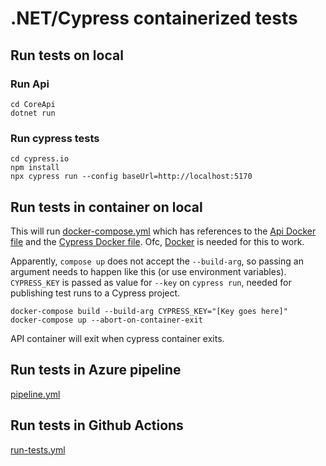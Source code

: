 # .NET/Cypress containerized tests

## Run tests on local

### Run Api
```
cd CoreApi
dotnet run
```

### Run cypress tests
```
cd cypress.io
npm install
npx cypress run --config baseUrl=http://localhost:5170
```

## Run tests in container on local
This will run [docker-compose.yml](docker-compose.yml) which has references to the [Api Docker file](CoreApi/Dockerfile) and the [Cypress Docker file](cypress.io/Dockerfile).
Ofc, [Docker](https://docs.docker.com/get-docker/) is needed for this to work.

Apparently, `compose up` does not accept the `--build-arg`, so passing an argument needs to happen like this (or use environment variables).
`CYPRESS_KEY` is passed as value for `--key` on `cypress run`, needed for publishing test runs to a Cypress project.
```
docker-compose build --build-arg CYPRESS_KEY="[Key goes here]"
docker-compose up --abort-on-container-exit
```
API container will exit when cypress container exits.

## Run tests in Azure pipeline
[pipeline.yml](.azure/pipeline.yml)

## Run tests in Github Actions
[run-tests.yml](.github/workflows/run-tests.yml)
